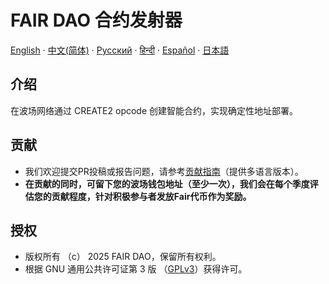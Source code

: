 # FAIR DAO 合约发射器

[English](README.md)  ·  [中文(简体)](README_CN.md)  ·  [Русский](README_RU.md)  ·  [हिन्दी](README_HI.md)  ·  [Español](README_ES.md)  ·  [日本語](README_JA.md)

## 介绍
在波场网络通过 CREATE2 opcode 创建智能合约，实现确定性地址部署。

## 贡献

* 我们欢迎提交PR投稿或报告问题，请参考[贡献指南](CONTRIBUTING_CN.md)（提供多语言版本）。
* **在贡献的同时，可留下您的波场钱包地址（至少一次），我们会在每个季度评估您的贡献程度，针对积极参与者发放Fair代币作为奖励。**

## 授权

* 版权所有 （c） 2025 FAIR DAO，保留所有权利。
* 根据 GNU 通用公共许可证第 3 版 （[GPLv3](LICENSE)）获得许可。


